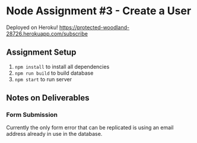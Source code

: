 # Node Assignment #3 - Create a User

Deployed on Heroku!
https://protected-woodland-28726.herokuapp.com/subscribe

## Assignment Setup
1. `npm install` to install all dependencies
2. `npm run build` to build database
3. `npm start` to run server

## Notes on Deliverables

### Form Submission

Currently the only form error that can be replicated is using an email address already in use in the database.
